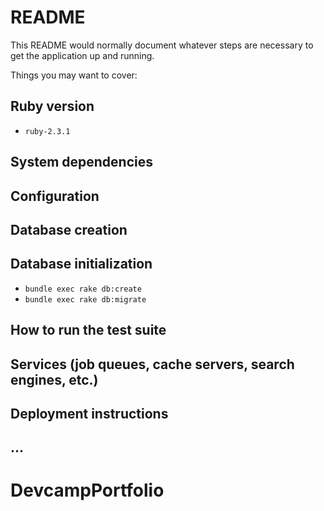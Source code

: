 # README

This README would normally document whatever steps are necessary to get the
application up and running.

Things you may want to cover:

## Ruby version
- `ruby-2.3.1`
## System dependencies

## Configuration

## Database creation

## Database initialization
- `bundle exec rake db:create`
- `bundle exec rake db:migrate`
## How to run the test suite

## Services (job queues, cache servers, search engines, etc.)

## Deployment instructions

## ...
# DevcampPortfolio
